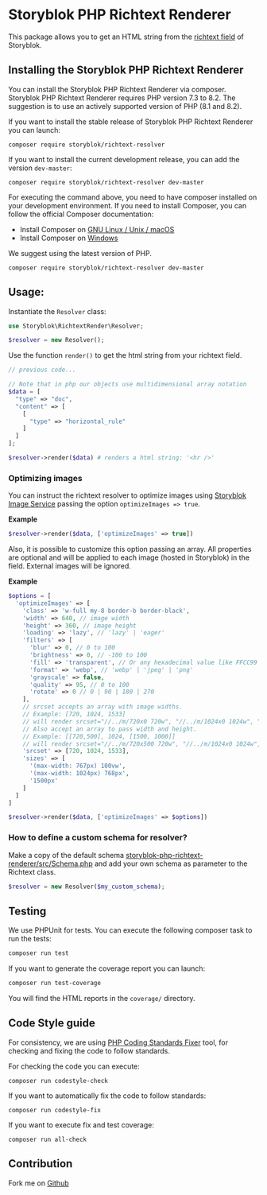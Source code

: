 # Storyblok PHP Richtext Renderer

This package allows you to get an HTML string from the [richtext field](https://www.storyblok.com/docs/richtext-field) of Storyblok.

## Installing the Storyblok PHP Richtext Renderer
You can install the Storyblok PHP Richtext Renderer via composer.
Storyblok PHP Richtext Renderer requires PHP version 7.3 to 8.2. The suggestion is to use an actively supported version of PHP (8.1 and 8.2).

If you want to install the stable release of Storyblok PHP Richtext Renderer you can launch:

```shell
composer require storyblok/richtext-resolver
```

If you want to install the current development release, you can add the version `dev-master`:

```shell
composer require storyblok/richtext-resolver dev-master
```

For executing the command above, you need to have composer installed on your development environment. If you need to install Composer, you can follow the official Composer documentation:

- Install Composer on [GNU Linux / Unix / macOS](https://getcomposer.org/doc/00-intro.md#installation-linux-unix-macos)
- Install Composer on [Windows](https://getcomposer.org/doc/00-intro.md#installation-windows)

We suggest using the latest version of PHP.

```shell
composer require storyblok/richtext-resolver dev-master
```
## Usage:

Instantiate the `Resolver` class:

```php
use Storyblok\RichtextRender\Resolver;

$resolver = new Resolver();

```

Use the function `render()` to get the html string from your richtext field.

```php
// previous code...

// Note that in php our objects use multidimensional array notation
$data = [
  "type" => "doc",
  "content" => [
    [
      "type" => "horizontal_rule"
    ]
  ]
];

$resolver->render($data) # renders a html string: '<hr />'
```
### Optimizing images

You can instruct the richtext resolver to optimize images using [Storyblok Image Service](https://www.storyblok.com/docs/image-service)
passing the option `optimizeImages => true`.

**Example**

```php
$resolver->render($data, ['optimizeImages' => true])
```

Also, it is possible to customize this option passing an array.
All properties are optional and will be applied to each image (hosted in Storyblok) in the field. External images will be ignored.

**Example**

```php
$options = [ 
  'optimizeImages' => [
    'class' => 'w-full my-8 border-b border-black',
    'width' => 640, // image width
    'height' => 360, // image height
    'loading' => 'lazy', // 'lazy' | 'eager'
    'filters' => [
      'blur' => 0, // 0 to 100
      'brightness' => 0, // -100 to 100
      'fill' => 'transparent', // Or any hexadecimal value like FFCC99
      'format' => 'webp', // 'webp' | 'jpeg' | 'png'
      'grayscale' => false,
      'quality' => 95, // 0 to 100
      'rotate' => 0 // 0 | 90 | 180 | 270
    ],
    // srcset accepts an array with image widths. 
    // Example: [720, 1024, 1533] 
    // will render srcset="//../m/720x0 720w", "//../m/1024x0 1024w", "//../m/1533x0 1280w"
    // Also accept an array to pass width and height. 
    // Example: [[720,500], 1024, [1500, 1000]] 
    // will render srcset="//../m/720x500 720w", "//../m/1024x0 1024w", "//../m/1280x0 1280w"
    'srcset' => [720, 1024, 1533], 
    'sizes' => [
      '(max-width: 767px) 100vw',
      '(max-width: 1024px) 768px',
      '1500px'
    ]
  ]
]

$resolver->render($data, ['optimizeImages' => $options])
```

### How to define a custom schema for resolver?

Make a copy of the default schema [storyblok-php-richtext-renderer/src/Schema.php](https://github.com/storyblok/storyblok-php-richtext-renderer/blob/master/src/Schema.php) and add your own schema as parameter to the Richtext class.

```php
$resolver = new Resolver($my_custom_schema);
```

## Testing

We use PHPUnit for tests. You can execute the following composer task to run the tests:

```bash
composer run test
```

If you want to generate the coverage report you can launch:

```bash
composer run test-coverage
```
You will find the HTML reports in the `coverage/` directory.


## Code Style guide

For consistency, we are using [PHP Coding Standards Fixer](https://github.com/PHP-CS-Fixer/PHP-CS-Fixer) tool, for checking and fixing the code to follow standards.

For checking the code you can execute:

```
composer run codestyle-check
```

If you want to automatically fix the code to follow standards:

```
composer run codestyle-fix
```

If you want to execute fix and test coverage:
```
composer run all-check
```


## Contribution

Fork me on [Github](https://github.com/storyblok/storyblok-php-richtext-renderer)
